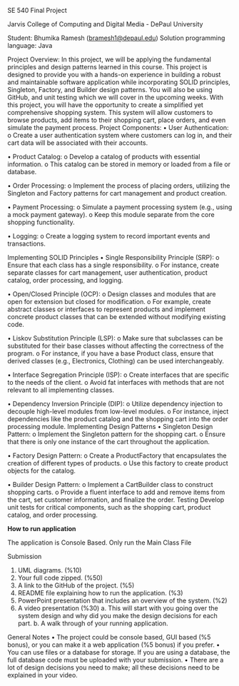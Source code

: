 SE 540
Final Project

Jarvis College of Computing and Digital Media - DePaul University

Student: Bhumika Ramesh (bramesh1@depaul.edu)
Solution programming language: Java

Project Overview:
In this project, we will be applying the fundamental principles and design patterns learned in this course. This project is designed to provide you with a hands-on experience in building a robust and maintainable software application while incorporating SOLID principles, Singleton, Factory, and Builder design patterns. You will also be using GitHub, and unit testing which we will cover in the upcoming weeks.
With this project, you will have the opportunity to create a simplified yet comprehensive shopping system. This system will allow customers to browse products, add items to their shopping cart, place orders, and even simulate the payment process.
Project Components:
•	User Authentication: 
o	Create a user authentication system where customers can log in, and their cart data will be associated with their accounts.

•	Product Catalog: 
o	Develop a catalog of products with essential information. 
o	This catalog can be stored in memory or loaded from a file or database.

•	Order Processing: 
o	Implement the process of placing orders, utilizing the Singleton and Factory patterns for cart management and product creation.

•	Payment Processing: 
o	Simulate a payment processing system (e.g., using a mock payment gateway). 
o	Keep this module separate from the core shopping functionality.

•	Logging: 
o	Create a logging system to record important events and transactions.


Implementing SOLID Principles
•	Single Responsibility Principle (SRP):
o	Ensure that each class has a single responsibility. 
o	For instance, create separate classes for cart management, user authentication, product catalog, order processing, and logging.

•	Open/Closed Principle (OCP):
o	Design classes and modules that are open for extension but closed for modification. 
o	For example, create abstract classes or interfaces to represent products and implement concrete product classes that can be extended without modifying existing code.

•	Liskov Substitution Principle (LSP):
o	Make sure that subclasses can be substituted for their base classes without affecting the correctness of the program. 
o	For instance, if you have a base Product class, ensure that derived classes (e.g., Electronics, Clothing) can be used interchangeably.

•	Interface Segregation Principle (ISP):
o	Create interfaces that are specific to the needs of the client. 
o	Avoid fat interfaces with methods that are not relevant to all implementing classes.

•	Dependency Inversion Principle (DIP):
o	Utilize dependency injection to decouple high-level modules from low-level modules.
o	For instance, inject dependencies like the product catalog and the shopping cart into the order processing module.
Implementing Design Patterns
•	Singleton Design Pattern:
o	Implement the Singleton pattern for the shopping cart. 
o	Ensure that there is only one instance of the cart throughout the application.

•	Factory Design Pattern:
o	Create a ProductFactory that encapsulates the creation of different types of products.
o	Use this factory to create product objects for the catalog.

•	Builder Design Pattern:
o	Implement a CartBuilder class to construct shopping carts. 
o	Provide a fluent interface to add and remove items from the cart, set customer information, and finalize the order.
Testing
Develop unit tests for critical components, such as the shopping cart, product catalog, and order processing.

**How to run application**

The application is Console Based.
Only run the Main Class File

Submission
1.	UML diagrams. (%10)
2.	Your full code zipped. (%50)
3.	A link to the GitHub of the project. (%5)
4.	README file explaining how to run the application. (%3)
5.	PowerPoint presentation that includes an overview of the system. (%2)
6.	A video presentation (%30)
a.	This will start with you going over the system design and why did you make the design decisions for each part.
b.	A walk through of your running application.

General Notes
•	The project could be console based, GUI based (%5 bonus), or you can make it a web application (%5 bonus) if you prefer.
•	You can use files or a database for storage. If you are using a database, the full database code must be uploaded with your submission.
•	There are a lot of design decisions you need to make; all these decisions need to be explained in your video.
